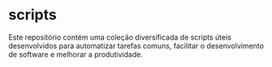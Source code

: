 # scripts
Este repositório contém uma coleção diversificada de scripts úteis desenvolvidos para automatizar tarefas comuns, facilitar o desenvolvimento de software e melhorar a produtividade.
